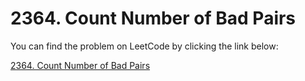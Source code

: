 # 2364. Count Number of Bad Pairs

You can find the problem on LeetCode by clicking the link below:

[2364. Count Number of Bad Pairs](https://leetcode.com/problems/count-number-of-bad-pairs/description/?envType=daily-question&envId=2025-02-09)
